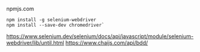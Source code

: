 npmjs.com

```
npm install -g selenium-webdriver
npm install --save-dev chromedriver`
```

https://www.selenium.dev/selenium/docs/api/javascript/module/selenium-webdriver/lib/until.html
https://www.chaijs.com/api/bdd/
